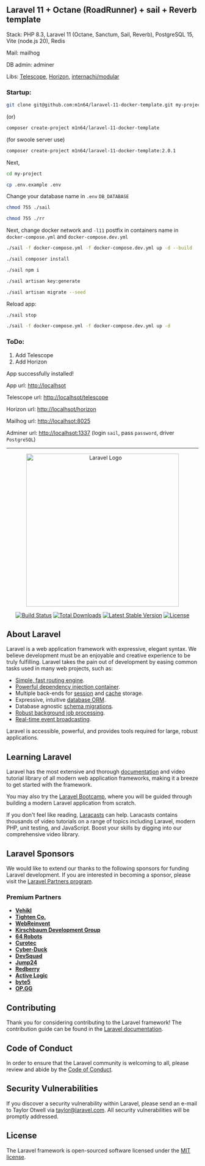 ## Laravel 11 + Octane (RoadRunner) + sail + Reverb template

Stack: PHP 8.3, Laravel 11 (Octane, Sanctum, Sail, Reverb), PostgreSQL 15, Vite (node.js 20), Redis

Mail: mailhog

DB admin: adminer

Libs: [Telescope](https://laravel.com/docs/11.x/telescope), [Horizon](https://laravel.com/docs/11.x/horizon), [internachi/modular](https://github.com/InterNACHI/modular)

### Startup:
```bash
git clone git@github.com:m1n64/laravel-11-docker-template.git my-project
```
(or)
```bash
composer create-project m1n64/laravel-11-docker-template
```
(for swoole server use)
```bash 
composer create-project m1n64/laravel-11-docker-template:2.0.1
```
Next,
```bash
cd my-project
```
```bash
cp .env.example .env
```

Change your database name in `.env` `DB_DATABASE`

```bash
chmod 755 ./sail
```
```bash
chmod 755 ./rr
```
Next, change docker network and `-l11` postfix in containers name in `docker-compose.yml` and `docker-compose.dev.yml`

```bash
./sail -f docker-compose.yml -f docker-compose.dev.yml up -d --build
```
```bash
./sail composer install
```
```bash
./sail npm i
```
```bash
./sail artisan key:generate
```
```bash
./sail artisan migrate --seed
```
Reload app:
```bash
./sail stop
```
```bash
./sail -f docker-compose.yml -f docker-compose.dev.yml up -d
```

### ToDo:
1. Add Telescope
2. Add Horizon

App successfully installed!

App url: [http://localhsot](http://localhost)

Telescope url: [http://localhsot/telescope](http://localhost/telescope)

Horizon url: [http://localhsot/horizon](http://localhost/horizon)

Mailhog url: [http://localhsot:8025](http://localhost:8025)

Adminer url: [http://localhsot:1337](http://localhost:1337) (login `sail`, pass `password`, driver `PostgreSQL`)

***

<p align="center"><a href="https://laravel.com" target="_blank"><img src="https://raw.githubusercontent.com/laravel/art/master/logo-lockup/5%20SVG/2%20CMYK/1%20Full%20Color/laravel-logolockup-cmyk-red.svg" width="400" alt="Laravel Logo"></a></p>

<p align="center">
<a href="https://github.com/laravel/framework/actions"><img src="https://github.com/laravel/framework/workflows/tests/badge.svg" alt="Build Status"></a>
<a href="https://packagist.org/packages/laravel/framework"><img src="https://img.shields.io/packagist/dt/laravel/framework" alt="Total Downloads"></a>
<a href="https://packagist.org/packages/laravel/framework"><img src="https://img.shields.io/packagist/v/laravel/framework" alt="Latest Stable Version"></a>
<a href="https://packagist.org/packages/laravel/framework"><img src="https://img.shields.io/packagist/l/laravel/framework" alt="License"></a>
</p>

## About Laravel

Laravel is a web application framework with expressive, elegant syntax. We believe development must be an enjoyable and creative experience to be truly fulfilling. Laravel takes the pain out of development by easing common tasks used in many web projects, such as:

- [Simple, fast routing engine](https://laravel.com/docs/routing).
- [Powerful dependency injection container](https://laravel.com/docs/container).
- Multiple back-ends for [session](https://laravel.com/docs/session) and [cache](https://laravel.com/docs/cache) storage.
- Expressive, intuitive [database ORM](https://laravel.com/docs/eloquent).
- Database agnostic [schema migrations](https://laravel.com/docs/migrations).
- [Robust background job processing](https://laravel.com/docs/queues).
- [Real-time event broadcasting](https://laravel.com/docs/broadcasting).

Laravel is accessible, powerful, and provides tools required for large, robust applications.

## Learning Laravel

Laravel has the most extensive and thorough [documentation](https://laravel.com/docs) and video tutorial library of all modern web application frameworks, making it a breeze to get started with the framework.

You may also try the [Laravel Bootcamp](https://bootcamp.laravel.com), where you will be guided through building a modern Laravel application from scratch.

If you don't feel like reading, [Laracasts](https://laracasts.com) can help. Laracasts contains thousands of video tutorials on a range of topics including Laravel, modern PHP, unit testing, and JavaScript. Boost your skills by digging into our comprehensive video library.

## Laravel Sponsors

We would like to extend our thanks to the following sponsors for funding Laravel development. If you are interested in becoming a sponsor, please visit the [Laravel Partners program](https://partners.laravel.com).

### Premium Partners

- **[Vehikl](https://vehikl.com/)**
- **[Tighten Co.](https://tighten.co)**
- **[WebReinvent](https://webreinvent.com/)**
- **[Kirschbaum Development Group](https://kirschbaumdevelopment.com)**
- **[64 Robots](https://64robots.com)**
- **[Curotec](https://www.curotec.com/services/technologies/laravel/)**
- **[Cyber-Duck](https://cyber-duck.co.uk)**
- **[DevSquad](https://devsquad.com/hire-laravel-developers)**
- **[Jump24](https://jump24.co.uk)**
- **[Redberry](https://redberry.international/laravel/)**
- **[Active Logic](https://activelogic.com)**
- **[byte5](https://byte5.de)**
- **[OP.GG](https://op.gg)**

## Contributing

Thank you for considering contributing to the Laravel framework! The contribution guide can be found in the [Laravel documentation](https://laravel.com/docs/contributions).

## Code of Conduct

In order to ensure that the Laravel community is welcoming to all, please review and abide by the [Code of Conduct](https://laravel.com/docs/contributions#code-of-conduct).

## Security Vulnerabilities

If you discover a security vulnerability within Laravel, please send an e-mail to Taylor Otwell via [taylor@laravel.com](mailto:taylor@laravel.com). All security vulnerabilities will be promptly addressed.

## License

The Laravel framework is open-sourced software licensed under the [MIT license](https://opensource.org/licenses/MIT).
